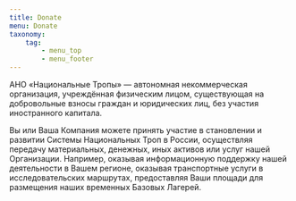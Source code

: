 ```yaml
---
title: Donate
menu: Donate
taxonomy:
    tag:
        - menu_top
        - menu_footer
---
```


АНО «Национальные Тропы» — автономная некоммерческая организация, учреждённая физическим лицом, существующая на добровольные взносы граждан и юридических лиц, без участия иностранного капитала.

Вы или Ваша Компания можете принять участие в становлении и развитии Системы Национальных Троп в России, осуществляя передачу материальных, денежных, иных активов или услуг нашей Организации. Например, оказывая информационную поддержку нашей деятельности в Вашем регионе, оказывая транспортные услуги в исследовательских маршрутах, предоставляя Ваши площади для размещения наших временных Базовых Лагерей.